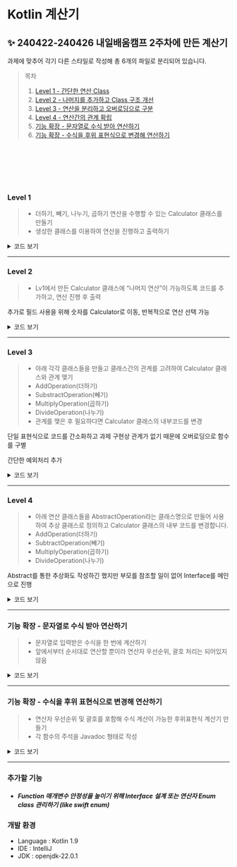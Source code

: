 # Kotlin 계산기

## ✨ 240422-240426 내일배움캠프 2주차에 만든 계산기

과제에 맞추어 각기 다른 스타일로 작성해 총 6개의 파일로 분리되어 있습니다.
> 목차
> 1. [Level 1 - 간단한 연산 Class](#level-1)
> 2. [Level 2 - 나머지를 추가하고 Class 구조 개선](#level-2)
> 3. [Level 3 - 연산을 분리하고 오버로딩으로 구분](#level-3)
> 4. [Level 4 - 연산간의 관계 확립](#level-4)
> 5. [기능 확장 - 문자열로 수식 받아 연산하기](#기능-확장---문자열로-수식-받아-연산하기)
> 6. [기능 확장 - 수식을 후위 표현식으로 변경해 연산하기](#기능-확장---수식을-후위-표현식으로-변경해-연산하기)

<br/>
<br/>
<br/>
<br/>
<br/>

### Level 1

>- 더하기, 빼기, 나누기, 곱하기 연산을 수행할 수 있는 Calculator 클래스를 만들기
>- 생성한 클래스를 이용하여 연산을 진행하고 출력하기

<details><summary>코드 보기</summary>

[Level1.kt](src/Level1.kt)
```kotlin
class Calculator {
    fun add(a: Int, b: Int): Int {
        return a + b
    }

    /* fun subtract(a: Int, b: Int): Int ... */
}
```
</details>

---

### Level 2

>- Lv1에서 만든 Calculator 클래스에 “나머지 연산”이 가능하도록 코드를 추가하고, 연산 진행 후 출력

추가로 필드 사용을 위해 숫자를 Calculator로 이동, 반복적으로 연산 선택 가능 

<details><summary>코드 보기</summary>

[Level2.kt](src/Level2.kt)
```kotlin
// 연산 기능 구현부
class Calculator {
  var num1: Int
  var num2: Int

  init {
    println("계산기에 저장할 첫번째 숫자 입력")
    num1 = readln().toInt()
    println("계산기에 저장할 두번째 숫자 입력")
    num2 = readln().toInt()
  }

  fun showAddResult() { println("$num1 + $num2 = ${num1 + num2}") }

  /* fun showSubtractResult() { ... } */

  fun operate(operator: String) {
    when (operator) {
      "+" -> showAddResult()
      /* ... */
    }
  }
}
```
```kotlin
// 출력부 (fun main)
val calculator = Level2.Calculator()
var operator = ""

while (operator != "Q") {
  println("(+, -, *, /, %) 끝내려면 Q 입력")
  operator = readln()

  calculator.operate(operator)
}
```
</details>

---

### Level 3

>- 아래 각각 클래스들을 만들고 클래스간의 관계를 고려하여 Calculator 클래스와 관계 맺기
>  - AddOperation(더하기)
>  - SubstractOperation(빼기)
>  - MultiplyOperation(곱하기)
>  - DivideOperation(나누기)
>  - 관계를 맺은 후 필요하다면 Calculator 클래스의 내부코드를 변경

단일 표현식으로 코드를 간소화하고 과제 구현상 관계가 없기 때문에 오버로딩으로 함수를 구별

간단한 예외처리 추가

<details><summary>코드 보기</summary>

[Level3.kt](src/Level3.kt)
```kotlin
// 구현부
class Calculator {
  class AddOperation {
    fun operate(num1: Double, num2: Double): Double = num1 + num2
  }
  
  /* class SubtractOperation { ... } */

  fun operation(operation: AddOperation): Double = round(operation.operate(num1, num2) * 100.0) / 100.0

  /* fun operation(operation: SubtractOperation): Double = ... */
}
```

```kotlin
// 출력부
try {
  val operationResult = when (operator) {
    "+" -> calculator.operation(Level3.Calculator.AddOperation())
    /* "-" -> { calculator.operation( ... ) } */
    else -> throw IllegalArgumentException("Unknown operator: $operator")
  }

  println("${calculator.num1} $operator ${calculator.num2} 결과는 $operationResult 입니다")
} catch (e: Throwable) { println("에러 발생!! ${e.message}") }
```

```kotlin
throw IllegalArgumentException("Division by zero")
throw IllegalArgumentException("Modulo by zero")
```
</details>

---

### Level 4

> - 아래 연산 클래스들을 AbstractOperation라는 클래스명으로 만들어 사용하여 추상 클래스로 정의하고 Calculator 클래스의 내부 코드를 변경합니다.
>  - AddOperation(더하기)
>  - SubtractOperation(빼기)
>  - MultiplyOperation(곱하기)
>  - DivideOperation(나누기)

Abstract를 통한 추상화도 작성하긴 했지만 부모를 참조할 일이 없어 Interface를 메인으로 진행

<details><summary>코드 보기</summary>

[Level4.kt](src/Level4.kt)
```kotlin
class Calculator {
  interface Operation { fun operate(num1: Double, num2: Double): Double }
  
  class AddOperation: Operation { override fun operate(num1: Double, num2: Double): Double = num1 + num2 }
  /* class SubtractOperation: Operation { ... } */
  
  fun operation(operation: Operation): Double = round(operation.operate(num1, num2) * 100.0) / 100.0
}
```
</details>

---

### 기능 확장 - 문자열로 수식 받아 연산하기

> - 문자열로 입력받은 수식을 한 번에 계산하기
> - 앞에서부터 순서대로 연산할 뿐이라 연산자 우선순위, 괄호 처리는 되어있지 않음

<details><summary>코드 보기</summary>

[Level4Expansion.kt](src/Level4Expansion.kt)
```kotlin
fun operateWithPrint(input: String) {
  var result = 0.0

  Regex("""\d+|\S""").findAll(input).toList().map { it.value }.let { matchResults ->
    // Guard clause
    if (matchResults.count() < 3) { throw Exception("수가 적어 연산이 불가능합니다.") }
    if (!matchResults.last().single().isDigit()) { throw Exception("수식이 완성되지 않았습니다.") }

    result = matchResults.first().toDouble()

    matchResults.forEachIndexed { index, value ->
      // 피연산자는 패스
      if (index % 2 == 0) { return@forEachIndexed }

      val firstNum = result
      val secondNum = matchResults[index + 1].toDouble()
      result = when (value) {
        "+" -> firstNum + secondNum
        /* "-" -> { ... } */
        else -> throw Exception("${value}는 틀린 연산자입니다.")
      }
    }
  }

  println("$input 계산 결과는 $result 입니다.")
}
```
</details>

---

### 기능 확장 - 수식을 후위 표현식으로 변경해 연산하기

> - 연산자 우선순위 및 괄호를 포함해 수식 계산이 가능한 후위표현식 계산기 만들기
> - 각 함수의 주석을 Javadoc 형태로 작성

<details><summary>코드 보기</summary>

[Level4PostFix.kt](src/Level4PostFix.kt)
```kotlin
/**
 * 중위 표현식이 담긴 List<String> 을 후위 표현식으로 바꾼 List<String> 으로 반환하는 계산용 함수
 * 자료구조 참고: https://chanos.tistory.com/entry/%EC%9E%90%EB%A3%8C%EA%B5%AC%EC%A1%B0-%EC%8A%A4%ED%83%9D-%EC%98%88%EC%A0%9C-%EC%A4%91%EC%9C%84-%ED%91%9C%EA%B8%B0infix%EB%A5%BC-%ED%9B%84%EC%9C%84-%ED%91%9C%EA%B8%B0postfix%EB%A1%9C-%EB%B3%80%ED%99%98%ED%95%98%EA%B8%B0
 *
 * @return 중위 표기식을 후위 표기식으로 바꾼 List
 */
private fun List<String>.toPostFixList(): List<String> {
    // 후위 연산 저장중인 List, 최종적으로 반환됨
    val tempPostFixList = mutableListOf<String>()
    // 우선 순위에 맞춰서 관리중인 Stack
    val operatorList = mutableListOf<String>()

    if (this.count() < 3) throw IllegalArgumentException("연산 식이 부족합니다")

    // 숫자와 연산자를 적절하게 tempPostFixList, operatorList 에 저장함
    this.forEach { value ->
        when (value) {
            // 우선순위 높은 연산자는 그냥 바로 추가
            "*", "/", "%", "(" -> operatorList.add(value)
            // 우선순위가 떨어지는 연산자는
            // 1. 연산자 리스트가 비어있으면 바로 추가
            // 2. 연산자 리스트가 차있으면 처음 만나는 고우선순위 연산자를 후위 표기 리스트로 빼고 그 자리를 채움
            "+", "-" -> {
                if (operatorList.isEmpty()) operatorList.add(value)
                else {
                    if (operatorList.last().let { it == "*" || it == "/" || it == "%" }) {
                        tempPostFixList.add(operatorList.removeLast())
                    }
                    operatorList.add(value)
                }
            }
            // 괄호가 닫히면 열린 괄호를 찾을 때 까지의 연산자를 다 후위 표기 리스트로 넣어버림
            ")" -> {
                while (operatorList.last() != "(") {
                    tempPostFixList.add(operatorList.removeLast())
                }
                // 처리하고 남은 "(" 도 제거함
                operatorList.removeLast()
            }
            else -> tempPostFixList.add(value)
        }
    }
  
    // operatorList에 남아있던 마지막 연산자들을 추가해줌
    while (operatorList.isNotEmpty()) { tempPostFixList.add(operatorList.removeLast()) }

    return tempPostFixList
}
```
```kotlin
/**
 * 후위 표현식을 계산합니다.
 *
 * @param postFixList: 후위 표현식으로 숫자, 연산자를 저장한 리스트
 * @return 후위 표현식을 계산 완료한 값
 */
private fun calculateWithPostFix(postFixList: List<String>): Double {
    val tempPostFixList = postFixList.toMutableList()
    val stackLikeForCalculate = mutableListOf<Double>()

    tempPostFixList.forEach {
        when (it) {
            "+", "-", "*", "/", "%" -> {
                val num1 = stackLikeForCalculate.removeLast()
                val num2 = stackLikeForCalculate.removeLast()

                stackLikeForCalculate.add(
                    when (it) {
                        "+" -> num1 + num2
                        /* "-" -> { ... } */
                        else -> throw Exception("연산자 처리 에러")
                    }
                )
            }
            else -> stackLikeForCalculate.add(it.toDouble())
        }
    }

    return stackLikeForCalculate.removeLast()
}
```
</details>

---

### 추가할 기능

- <h5>Function 매개변수 안정성을 높이기 위해 Interface 설계 또는 연산자 Enum class 관리하기 (like swift enum)



### 개발 환경

- Language : Kotlin 1.9
- IDE : IntelliJ
- JDK : openjdk-22.0.1

